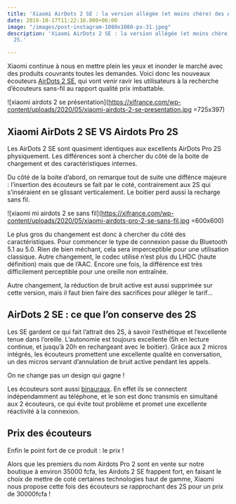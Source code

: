 ```yaml
---
title: 'Xiaomi AirDots 2 SE : la version allégée (et moins chère) des Airdots 2S.'
date: 2019-10-17T11:22:16.000+06:00
image: "/images/post-instagram-1080x1080-px-31.jpeg"
description: 'Xiaomi AirDots 2 SE : la version allégée (et moins chère) des Airdots
  2S.'

---
```

Xiaomi continue à nous en mettre plein les yeux et inonder le marché avec des produits couvrants toutes les demandes. Voici donc les nouveaux écouteurs [AirDots 2 SE](https://xifrance.com/product/xiaomi-airdots-2-se/), qui vont venir ravir les utilisateurs à la recherche d’écouteurs sans-fil au rapport qualité prix imbattable.

![xiaomi airdots 2 se présentation](https://xifrance.com/wp-content/uploads/2020/05/xiaomi-airdots-2-se-presentation.jpg =725x397)

## Xiaomi AirDots 2 SE VS Airdots Pro 2S

Les AirDots 2 SE sont quasiment identiques aux excellents AirDots Pro 2S physiquement. Les différences sont à chercher du côté de la boite de chargement et des caractéristiques internes.

Du côté de la boite d’abord, on remarque tout de suite une diffénce majeure : l’insertion des écouteurs se fait par le coté, contrairement aux 2S qui s’inséraient en se glissant verticalement. Le boitier perd aussi la recharge sans fil.

![xiaomi mi airdots 2 se sans fil](https://xifrance.com/wp-content/uploads/2020/05/xiaomi-airdots-pro-2-se-sans-fil.jpg =600x600)

Le plus gros du changement est donc à chercher du côté des caractéristiques. Pour commencer le type de connexion passe du Bluetooth 5.1 au 5.0. Rien de bien méchant, cela sera imperceptible pour une utilisation classique. Autre changement, le codec utilisé n’est plus du LHDC (haute définition) mais que de l’AAC. Encore une fois, la différence est très difficilement perceptible pour une oreille non entraînée.

Autre changement, la réduction de bruit active est aussi supprimée sur cette version, mais il faut bien faire des sacrifices pour alléger le tarif…

## AirDots 2 SE : ce que l’on conserve des 2S

Les SE gardent ce qui fait l’attrait des 2S, à savoir l’esthétique et l’excellente tenue dans l’oreille. L’autonomie est toujours excellente (5h en lecture continue, et jusqu’à 20h en rechargeant avec le boitier). Grâce aux 2 micros intégrés, les écouteurs promettent une excellente qualité en conversation, un des micros servant d’annulation de bruit active pendant les appels.

On ne change pas un design qui gagne !

Les écouteurs sont aussi [binauraux](https://www.lesnumeriques.com/casque-audio/audio-binaural-experience-extremement-realiste-a2141.html). En effet ils se connectent indépendamment au téléphone, et le son est donc transmis en simultané aux 2 écouteurs, ce qui évite tout problème et promet une excellente réactivité à la connexion.

## Prix des écouteurs

Enfin le point fort de ce produit : le prix !

Alors que les premiers du nom Airdots Pro 2 sont en vente sur notre boutique à environ 35000 fcfa, les Airdots 2 SE frappent fort, en faisant le choix de mettre de coté certaines technologies haut de gamme, Xiaomi nous propose cette fois des écouteurs se rapprochant des 2S pour un prix de 30000fcfa !